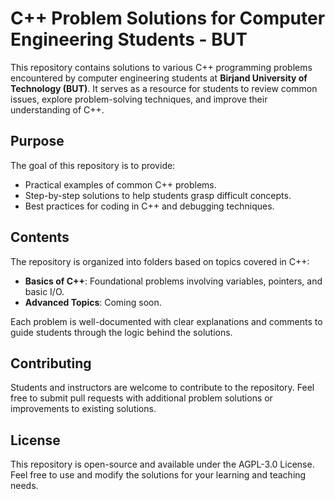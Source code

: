 # C++ Problem Solutions for Computer Engineering Students - BUT

This repository contains solutions to various C++ programming problems encountered by computer engineering students at **Birjand University of Technology (BUT)**. It serves as a resource for students to review common issues, explore problem-solving techniques, and improve their understanding of C++.

## Purpose

The goal of this repository is to provide:

- Practical examples of common C++ problems.
- Step-by-step solutions to help students grasp difficult concepts.
- Best practices for coding in C++ and debugging techniques.

## Contents

The repository is organized into folders based on topics covered in C++:

- **Basics of C++**: Foundational problems involving variables, pointers, and basic I/O.
- **Advanced Topics**: Coming soon.

Each problem is well-documented with clear explanations and comments to guide students through the logic behind the solutions.

## Contributing

Students and instructors are welcome to contribute to the repository. Feel free to submit pull requests with additional problem solutions or improvements to existing solutions.

## License

This repository is open-source and available under the AGPL-3.0 License. Feel free to use and modify the solutions for your learning and teaching needs.
